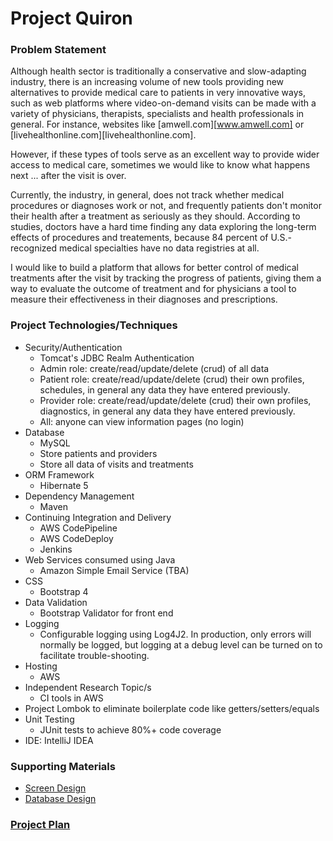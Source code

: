 # Project Quiron

### Problem Statement
Although health sector is traditionally a conservative and slow-adapting industry, there is an increasing volume of new tools providing new alternatives to provide medical care to patients in very innovative ways, such as web platforms where video-on-demand visits can be made with a variety of physicians, therapists, specialists and health professionals in general. For instance, websites like [amwell.com][www.amwell.com] or [livehealthonline.com][livehealthonline.com].

However, if these types of tools serve as an excellent way to provide wider access to medical care, sometimes we would like to know what happens next ... after the visit is over.

Currently, the industry, in general, does not track whether medical procedures or diagnoses work or not, and frequently patients don't monitor their health after a treatment as seriously as they should.
According to studies, doctors have a hard time finding any data exploring the long-term effects of procedures and treatements, because 84 percent of U.S.-recognized medical specialties have no data registries at all.

I would like to build a platform that allows for better control of medical treatments after the visit by tracking the progress of patients, giving them a way to evaluate the outcome of treatment and for physicians a tool to measure their effectiveness in their diagnoses and prescriptions.

### Project Technologies/Techniques
* Security/Authentication
    * Tomcat's JDBC Realm Authentication
    * Admin role: create/read/update/delete (crud) of all data
    * Patient role: create/read/update/delete (crud) their own profiles, schedules, in general any data they have entered previously.
    * Provider role: create/read/update/delete (crud) their own profiles, diagnostics, in general any data they have entered previously.
    * All: anyone can view information pages (no login)
* Database
    * MySQL
    * Store patients and providers
    * Store all data of visits and treatments
* ORM Framework
    * Hibernate 5
* Dependency Management
    * Maven
* Continuing Integration and Delivery
    * AWS CodePipeline
    * AWS CodeDeploy
    * Jenkins
* Web Services consumed using Java
    * Amazon Simple Email Service (TBA)
* CSS
    * Bootstrap 4
* Data Validation
    * Bootstrap Validator for front end
* Logging
    * Configurable logging using Log4J2. In production, only errors will normally be logged, but logging at a debug level can be turned on to facilitate trouble-shooting.
* Hosting
    * AWS
* Independent Research Topic/s
    * CI tools in AWS
* Project Lombok to eliminate boilerplate code like getters/setters/equals
* Unit Testing
    * JUnit tests to achieve 80%+ code coverage
* IDE: IntelliJ IDEA

### Supporting Materials
* [Screen Design](docs/design/Screens.md)
* [Database Design](db/erd/ERDProjectQuiron.png)

### [Project Plan](PROJECTPLAN.md)


